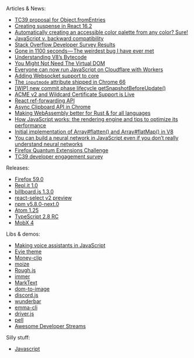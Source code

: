 Articles & News:
- [TC39 proposal for Object.fromEntries](https://github.com/bakkot/object-from-entries)
- [Creating suspense in React 16.2](https://medium.com/@pete_gleeson/creating-suspense-in-react-16-2-dcf4cb1a683f)
- [Automatically creating an accessible color palette from any color? Sure!](https://medium.com/confrere/automatically-creating-an-accessible-color-palette-from-any-color-sure-e735c3f2f45e)
- [JavaScript v. backward compatibility](http://tonsky.me/blog/compatibility/)
- [Stack Overflow Developer Survey Results](https://insights.stackoverflow.com/survey/2018)
- [Gone in 1100 seconds — The weirdest bug I have ever met](https://medium.com/confrere/gone-in-1100-seconds-hunting-bugs-on-the-edge-of-webrtc-132a186c45dd)
- [Understanding V8’s Bytecode](https://medium.com/dailyjs/understanding-v8s-bytecode-317d46c94775)
- [You Might Not Need The Virtual DOM](http://blog.functorial.com/posts/2018-03-12-You-Might-Not-Need-The-Virtual-DOM.html)
- [Everyone can now run JavaScript on Cloudflare with Workers](https://blog.cloudflare.com/cloudflare-workers-unleashed/)
- [Adding Websocket support to core](https://github.com/nodejs/node/issues/19308)
- [The `inputmode` attribute shipped in Chrome 66](https://twitter.com/notwaldorf/status/973627584205398016?s=09)
- [[WIP] new commit phase lifecycle getSnapshotBeforeUpdate()](https://github.com/reactjs/rfcs/pull/33)
- [ACME v2 and Wildcard Certificate Support is Live](https://community.letsencrypt.org/t/acme-v2-and-wildcard-certificate-support-is-live/55579)
- [React ref-forwarding API](https://twitter.com/dan_abramov/status/974008682311815169?s=09)
- [Async Clipboard API in Chrome](https://twitter.com/ebidel/status/974035369795584001?s=09)
- [Making WebAssembly better for Rust & for all languages](https://hacks.mozilla.org/2018/03/making-webassembly-better-for-rust-for-all-languages/)
- [How JavaScript works: the rendering engine and tips to optimize its performance](https://blog.sessionstack.com/how-javascript-works-the-rendering-engine-and-tips-to-optimize-its-performance-7b95553baeda)
- [Initial implementation of Array#flatten() and Array#flatMap() in V8](https://twitter.com/bmeurer/status/974345157335244800?s=09)
- [You can build a neural network in JavaScript even if you don’t really understand neural networks](https://itnext.io/you-can-build-a-neural-network-in-javascript-even-if-you-dont-really-understand-neural-networks-e63e12713a3)
- [Firefox Quantum Extensions Challenge](https://hacks.mozilla.org/2018/03/firefox-quantum-extensions-challenge/)
- [TC39 developer engagement survey](https://docs.google.com/forms/d/e/1FAIpQLSfoZy6pQSWO9H88QyStTSHYAvFSDvs9B751C3y4AdDKs66a1g/viewform)

Releases:
- [Firefox 59.0](https://www.mozilla.org/en-US/firefox/59.0/releasenotes/)
- [Repl.it 1.0](https://repl.it/site/blog/platform)
- [billboard.js 1.3.0](https://medium.com/@alberto.park/billboard-js-1-3-0-is-released-today-45d774ea9a7)
- [react-select v2 preview](https://twitter.com/JedWatson/status/974056753783435264?s=09)
- [npm v5.8.0-next.0](http://blog.npmjs.org/post/171813275740/v580-next0)
- [Atom 1.25](http://blog.atom.io/2018/03/15/atom-1-25.html)
- [TypeScript 2.8 RC](https://blogs.msdn.microsoft.com/typescript/2018/03/15/announcing-typescript-2-8-rc/)
- [MobX 4](https://medium.com/@mweststrate/mobx-4-better-simpler-faster-smaller-c1fbc08008da)

Libs & demos:
- [Making voice assistants in JavaScript](https://twitter.com/holtbt/status/973613495949209600)
- [Evie theme](https://evie.undraw.co/)
- [Money-clip](https://github.com/HenrikJoreteg/money-clip)
- [moize](https://github.com/planttheidea/moize)
- [Rough.js](http://roughjs.com/)
- [immer](https://github.com/mweststrate/immer)
- [MarkText](https://marktext.github.io/website/)
- [dom-to-image](https://github.com/tsayen/dom-to-image)
- [discord.js](https://github.com/discordjs/discord.js)
- [wunderbar](https://github.com/gribnoysup/wunderbar)
- [emma-cli](https://github.com/maticzav/emma-cli)
- [driver.js](https://github.com/kamranahmedse/driver.js)
- [pell](https://github.com/jaredreich/pell/)
- [Awesome Developer Streams](https://github.com/bnb/awesome-developer-streams)

Silly stuff:
- [Javascript](https://twitter.com/bruno_simon/status/973568267984961538?s=09)
